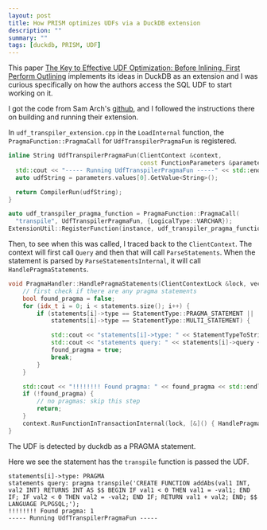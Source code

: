 ```yaml
---
layout: post
title: How PRISM optimizes UDFs via a DuckDB extension
description: ""
summary: ""
tags: [duckdb, PRISM, UDF]
---
```


This paper [The Key to Effective UDF Optimization:
Before Inlining, First Perform Outlining](https://www.vldb.org/pvldb/vol18/p1-arch.pdf)
implements its ideas in DuckDB as an extension and I was curious
specifically on how the authors access the SQL UDF to start working on it.

I got the code from Sam Arch's [github](https://github.com/SamArch27/PRISM/tree/main), and
I followed the instructions there on building and running their extension.

In `udf_transpiler_extension.cpp` in the `LoadInternal` function, the
`PragmaFunction::PragmaCall` for `UdfTranspilerPragmaFun` is registered.

```c++
inline String UdfTranspilerPragmaFun(ClientContext &context,
                                     const FunctionParameters &parameters) {
  std::cout << "----- Running UdfTranspilerPragmaFun -----" << std::endl;
  auto udfString = parameters.values[0].GetValue<String>();

  return CompilerRun(udfString);
}

auto udf_transpiler_pragma_function = PragmaFunction::PragmaCall(
  "transpile", UdfTranspilerPragmaFun, {LogicalType::VARCHAR});
ExtensionUtil::RegisterFunction(instance, udf_transpiler_pragma_function);


```

Then, to see when this was called, I traced back to the `ClientContext`.
The context will first call `Query` and then that will call `ParseStatements`.
When the statement is parsed by `ParseStatementsInternal`, it will call
`HandlePragmaStatements`.

```cpp
void PragmaHandler::HandlePragmaStatements(ClientContextLock &lock, vector<unique_ptr<SQLStatement>> &statements) {
	// first check if there are any pragma statements
	bool found_pragma = false;
	for (idx_t i = 0; i < statements.size(); i++) {
		if (statements[i]->type == StatementType::PRAGMA_STATEMENT ||
		    statements[i]->type == StatementType::MULTI_STATEMENT) {

			std::cout << "statements[i]->type: " << StatementTypeToString(statements[i]->type) << std::endl;
			std::cout << "statements query: " << statements[i]->query << std::endl;
			found_pragma = true;
			break;
		}
	}

	std::cout << "!!!!!!!! Found pragma: " << found_pragma << std::endl;
	if (!found_pragma) {
		// no pragmas: skip this step
		return;
	}
	context.RunFunctionInTransactionInternal(lock, [&]() { HandlePragmaStatementsInternal(statements); });
}

```

The UDF is detected by duckdb as a PRAGMA statement.

Here we see the statement has the `transpile` function is passed the UDF.

```shell
statements[i]->type: PRAGMA
statements query: pragma transpile('CREATE FUNCTION addAbs(val1 INT, val2 INT) RETURNS INT AS $$ BEGIN IF val1 < 0 THEN val1 = -val1; END IF; IF val2 < 0 THEN val2 = -val2; END IF; RETURN val1 + val2; END; $$ LANGUAGE PLPGSQL;');
!!!!!!!! Found pragma: 1
----- Running UdfTranspilerPragmaFun -----

```
